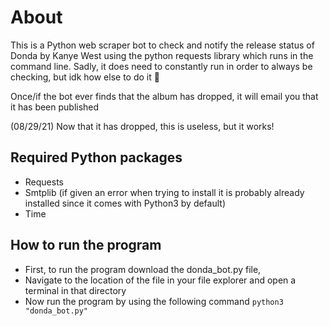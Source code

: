 # About
 This is a Python web scraper bot to check and notify the release status of Donda by Kanye West using the python requests library which runs in the command line.
 Sadly, it does need to constantly run in order to always be checking, but idk how else to do it 🤷
 
 Once/if the bot ever finds that the album has dropped, it will email you that it has been published
 
 (08/29/21) Now that it has dropped, this is useless, but it works!
 ## Required Python packages
 * Requests
 * Smtplib (if given an error when trying to install it is probably already installed since it comes with Python3 by default)
 * Time
 ## How to run the program
 * First, to run the program download the donda_bot.py file,
 * Navigate to the location of the file in your file explorer and open a terminal in that directory
 * Now run the program by using the following command `python3 "donda_bot.py"`
